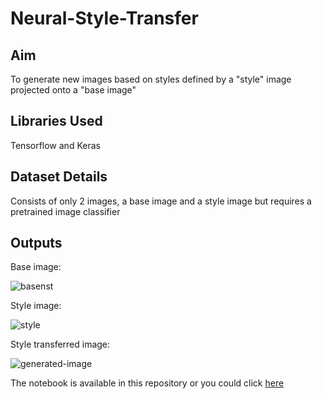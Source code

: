 # Neural-Style-Transfer

## Aim
To generate new images based on styles defined by a "style" image projected onto a "base image"

## Libraries Used
Tensorflow and Keras

## Dataset Details
Consists of only 2 images, a base image and a style image but requires a pretrained image classifier

## Outputs
Base image:

![basenst](https://user-images.githubusercontent.com/57295909/183836373-f867fe4b-903a-409f-af0c-a713e271f0a3.jpg)

Style image:

![style](https://user-images.githubusercontent.com/57295909/183836422-6ca31f81-dff7-4b48-a586-b9cabace66a3.jpg)


Style transferred image:

![generated-image](https://user-images.githubusercontent.com/57295909/183836447-22705ec5-ca26-4fbc-95bb-0b04f9132a65.png)

The notebook is available in this repository or you could click [here](https://github.com/prashu316/Neural-Style-Transfer/blob/main/Neural%20Style%20Transfer.ipynb)
